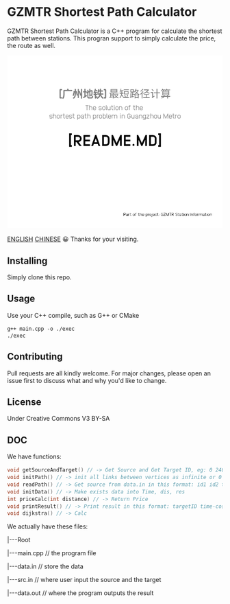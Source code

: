 # GZMTR Shortest Path Calculator
GZMTR Shortest Path Calculator is a C++ program for calculate the shortest path between stations. This progran support to simply calculate the price, the route as well.

![Logo](background.png)

[ENGLISH](README.md) [CHINESE](README.cn.md)
:grinning: Thanks for your visiting.

## Installing
Simply clone this repo.

## Usage
Use your C++ compile, such as G++ or CMake

```shell script
g++ main.cpp -o ./exec
./exec
```

## Contributing
Pull requests are all kindly welcome. For major changes, please open an issue first to discuss what and why you'd like to change.

## License
Under Creative Commons V3 BY-SA

## DOC
We have functions:
```c++
void getSourceAndTarget() // -> Get Source and Get Target ID, eg: 0 240
void initPath() // -> init all links between vertices as infinite or 0
void readPath() // -> Get source from data.in in this format: id1 id2 time-cost length, all parameters are Int
void initData() // -> Make exists data into Time, dis, res
int priceCalc(int distance) // -> Return Price
void printResult() // -> Print result in this format: targetID time-cost result price
void dijkstra() // -> Calc
```

We actually have these files:

|---Root

 |---main.cpp // the program file
 
 |---data.in // store the data
 
 |---src.in // where user input the source and the target
 
 |---data.out // where the program outputs the result
